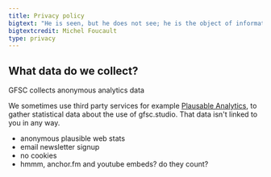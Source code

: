 ```yaml
---
title: Privacy policy
bigtext: "He is seen, but he does not see; he is the object of information, never a subject in communication."
bigtextcredit: Michel Foucault
type: privacy
---
```


## What data do we collect?

GFSC collects anonymous analytics data

We sometimes use third party services for example [Plausable Analytics](https://plausible.io/privacy), to gather statistical data about the use of gfsc.studio. That data isn't linked to you in any way.

- anonymous plausible web stats
- email newsletter signup
- no cookies
- hmmm, anchor.fm and youtube embeds? do they count?

